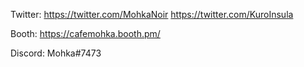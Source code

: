 Twitter: 
https://twitter.com/MohkaNoir
https://twitter.com/KuroInsula

Booth: 
https://cafemohka.booth.pm/

Discord:
Mohka#7473
